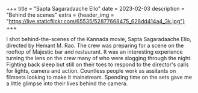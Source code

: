 +++
title = "Sapta Sagaradaache Ello"
date = 2023-02-03
description = "Behind the scenes"
extra = {header_img = "https://live.staticflickr.com/65535/52877668475_628dd414a4_3k.jpg"}
+++

I shot behind-the-scenes of the Kannada movie, Sapta Sagaradaache Ello, directed by Hemant M. Rao. The crew was preparing for a scene on the rooftop of Majestic bar and restaurant. It was an interesting experience turning the lens on the crew many of who were slogging through the night. Fighting back sleep but still on their toes to respond to the director's calls for lights, camera and action. Countless people work as assitants on filmsets looking to make it mainstream. Spending time on the sets gave me a little glimpse into their lives behind the camera.


<div class="gallery">
 <a href="https://live.staticflickr.com/65535/52876705547_f5dc6e7a40_3k.jpg" data-ngthumb="https://live.staticflickr.com/65535/52876705547_83a2d74d81_c.jpg"> </a>
 <a href="https://live.staticflickr.com/65535/52877446149_2c71fb2eec_3k.jpg" data-ngthumb="https://live.staticflickr.com/65535/52877446149_47d4ddcfa6_c.jpg"> </a>
 <a href="https://live.staticflickr.com/65535/52877668475_628dd414a4_3k.jpg" data-ngthumb="https://live.staticflickr.com/65535/52877668475_65a3f6c648_c.jpg"> </a>
 <a href="https://live.staticflickr.com/65535/52877735728_d770a76448_3k.jpg" data-ngthumb="https://live.staticflickr.com/65535/52877735728_57a45406f5_c.jpg"> </a>
 <a href="https://live.staticflickr.com/65535/52877290331_aa6355d4f4_3k.jpg" data-ngthumb="https://live.staticflickr.com/65535/52877290331_29ddd8ac3b_c.jpg"> </a>
 <a href="https://live.staticflickr.com/65535/52877669675_291f527a83_3k.jpg" data-ngthumb="https://live.staticflickr.com/65535/52877669675_72bc465459_c.jpg"> </a>
 <a href="https://live.staticflickr.com/65535/52877670085_199c25f9fd_3k.jpg" data-ngthumb="https://live.staticflickr.com/65535/52877670085_d9c9d77683_c.jpg"> </a>
 <a href="https://live.staticflickr.com/65535/52877448129_3b7b17173c_3k.jpg" data-ngthumb="https://live.staticflickr.com/65535/52877448129_6618c21a08_c.jpg"> </a>
 <a href="https://live.staticflickr.com/65535/52877292601_fb35ce8ccf_3k.jpg" data-ngthumb="https://live.staticflickr.com/65535/52877292601_12624b6bfd_c.jpg"> </a>
 <a href="https://live.staticflickr.com/65535/52877293181_5d7ed404d4_3k.jpg" data-ngthumb="https://live.staticflickr.com/65535/52877293181_b85fa6b810_c.jpg"> </a>
 <a href="https://live.staticflickr.com/65535/53157209780_a7ffa9cd5d_3k.jpg" data-ngthumb="https://live.staticflickr.com/65535/53157209780_0411657562_c.jpg"> </a>
 <a href="https://live.staticflickr.com/65535/53157278728_281c15a275_3k.jpg" data-ngthumb="https://live.staticflickr.com/65535/53157278728_17c5a65abd_c.jpg"> </a>
</div>
